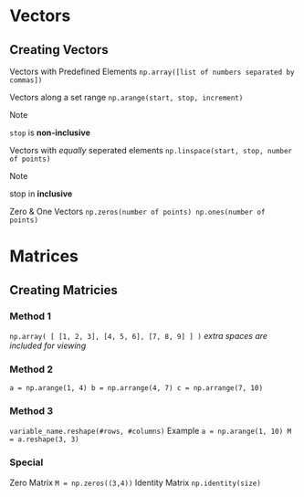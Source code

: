 # Vectors
## Creating Vectors
Vectors with Predefined Elements
`np.array([list of numbers separated by commas])`

Vectors along a set range
`np.arange(start, stop, increment)`
> [!NOTE]
> `stop` is **non-inclusive**

Vectors with *equally* seperated elements 
`np.linspace(start, stop, number of points)`
> [!NOTE]
> stop in **inclusive**

 Zero & One Vectors
`np.zeros(number of points)
 np.ones(number of points)`

# Matrices
## Creating Matricies
### Method 1
`np.array( [ [1, 2, 3], [4, 5, 6], [7, 8, 9] ] )`
*extra spaces are included for viewing*
### Method 2 
`a = np.arange(1, 4)
b = np.arrange(4, 7)
c = np.arrange(7, 10)`
### Method 3
`variable_name.reshape(#rows, #columns)`
Example
`a = np.arange(1, 10)
M = a.reshape(3, 3)`

### Special
Zero Matrix
`M = np.zeros((3,4))`
Identity Matrix
`np.identity(size)`


